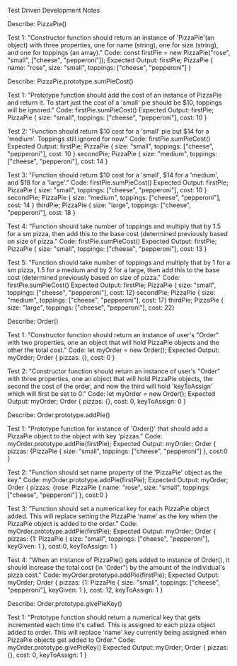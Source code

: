 Test Driven Development Notes


Describe: PizzaPie()

Test 1: "Constructor function should return an instance of 'PizzaPie'(an object) with three properties, one for name (string), one for size (string), and one for toppings (an array)."
Code: const firstPie = new PizzaPie("rose", "small", ["cheese", "pepperoni"]);
Expected Output: 
firstPie;
PizzaPie {
  name: "rose",
  size: "small",
  toppings: ["cheese", "pepperoni"]
}

Describe: PizzaPie.prototype.sumPieCost()

Test 1: "Prototype function should add the cost of an instance of PizzaPie and return it. To start just the cost of a 'small' pie should be $10, toppings will be ignored."
Code: firstPie.sumPieCost()
Expected Output: 
firstPie;
PizzaPie {
  size: "small",
  toppings: ["cheese", "pepperoni"],
  cost: 10
}

Test 2: "Function should return $10 cost for a 'small' pie but $14 for a 'medium'. Toppings still ignored for now."
Code: firstPie.sumPieCost()
Expected Output: 
firstPie;
PizzaPie {
  size: "small",
  toppings: ["cheese", "pepperoni"],
  cost: 10
}
secondPie;
PizzaPie {
  size: "medium",
  toppings: ["cheese", "pepperoni"],
  cost: 14
}

Test 3: "Function should return $10 cost for a 'small', $14 for a 'medium', and $18 for a 'large'."
Code: firstPie.sumPieCost()
Expected Output: 
firstPie;
PizzaPie {
  size: "small",
  toppings: ["cheese", "pepperoni"],
  cost: 10
}
secondPie;
PizzaPie {
  size: "medium",
  toppings: ["cheese", "pepperoni"],
  cost: 14
}
thirdPie;
PizzaPie {
  size: "large",
  toppings: ["cheese", "pepperoni"],
  cost: 18
}

Test 4: "Function should take number of toppings and multiply that by 1.5 for a sm pizza, then add this to the base cost (determined previously based on size of pizza."
Code: firstPie.sumPieCost()
Expected Output: 
firstPie;
PizzaPie {
  size: "small",
  toppings: ["cheese", "pepperoni"],
  cost: 13
}

Test 5: "Function should take number of toppings and multiply that by 1 for a sm pizza, 1.5 for a medium and by 2 for a large, then add this to the base cost (determined previously based on size of pizza."
Code: firstPie.sumPieCost()
Expected Output: 
firstPie;
PizzaPie { size: "small", toppings: ["cheese", "pepperoni"], cost: 12}
secondPie;
PizzaPie { size: "medium", toppings: ["cheese", "pepperoni"], cost: 17}
thirdPie;
PizzaPie { size: "large", toppings: ["cheese", "pepperoni"], cost: 22}


Describe: Order()

Test 1: "Constructor function should return an instance of user's "Order" with two properties, one an object that will hold PizzaPie objects and the other the total cost."
Code: let myOrder = new Order();
Expected Output: 
myOrder;
Order {
  pizzas: {},
  cost: 0
}

Test 2: "Constructor function should return an instance of user's "Order" with three properties, one an object that will hold PizzaPie objects, the second the cost of the order, and now the third will hold 'keyToAssign' which will first be set to 0."
Code: let myOrder = new Order();
Expected Output: 
myOrder;
Order {
  pizzas: {},
  cost: 0,
  keyToAssign: 0
}

Describe: Order.prototype.addPie()

Test 1: "Prototype function for instance of 'Order()' that should add a PizzaPie object to the object with key 'pizzas."
Code: myOrder.prototype.addPie(firstPie);
Expected Output: 
myOrder;
Order {
  pizzas: {PizzaPie {
    size: "small", 
    toppings: ["cheese", "pepperoni"]
    },
  cost:0
}

Test 2: "Function should set name property of the 'PizzaPie' object as the key."
Code: myOrder.prototype.addPie(firstPie);
Expected Output: 
myOrder;
Order {
  pizzas: {rose: PizzaPie {
    name: "rose",
    size: "small", 
    toppings: ["cheese", "pepperoni"]
    },
  cost:0
}

Test 3: "Function should set a numerical key for each PizzaPie object added. This will replace setting the PizzaPie 'name' as the key when the PizzaPie object is added to the order."
Code: myOrder.prototype.addPie(firstPie);
Expected Output: 
myOrder;
Order {
  pizzas: {1: PizzaPie {
    size: "small", 
    toppings: ["cheese", "pepperoni"],
    keyGiven: 1
    },
  cost:0, 
  keyToAssign: 1
}

Test 4: "When an instance of PizzaPie() gets added to instance of Order(), it should increase the total cost (in 'Order") by the amount of the individual's pizza cost."
Code: myOrder.prototype.addPie(firstPie);
Expected Output: 
myOrder;
Order {
  pizzas: {1: PizzaPie {
    size: "small", 
    toppings: ["cheese", "pepperoni"],
    keyGiven: 1
    },
  cost: 12, 
  keyToAssign: 1
}


Describe: Order.prototype.givePieKey()

Test 1: "Prototype function should return a numerical key that gets incremented each time it's called. This is assigned to each pizza object added to order. This will replace 'name' key currently being assigned when PizzaPie objects get added to Order."
Code: myOrder.prototype.givePieKey()
Expected Output: 
myOrder;
Order { 
  pizzas: {},
  cost: 0,
  keyToAssign: 1
}








